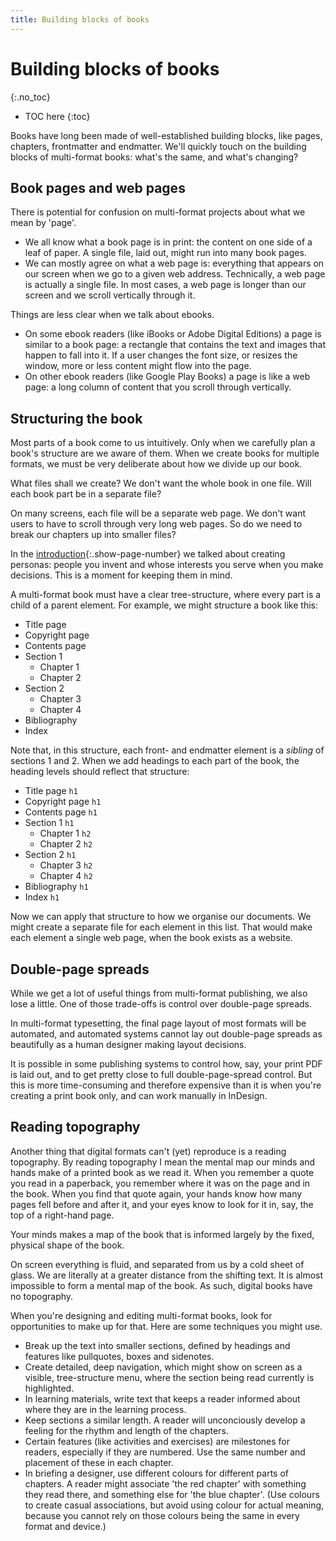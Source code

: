 ```yaml
---
title: Building blocks of books
---
```


# Building blocks of books
{:.no_toc}

* TOC here
{:toc}

Books have long been made of well-established building blocks, like pages, chapters, frontmatter and endmatter. We'll quickly touch on the building blocks of multi-format books: what's the same, and what's changing?

## Book pages and web pages

There is potential for confusion on multi-format projects about what we mean by 'page'.

- We all know what a book page is in print: the content on one side of a leaf of paper. A single file, laid out, might run into many book pages.
- We can mostly agree on what a web page is: everything that appears on our screen when we go to a given web address. Technically, a web page is actually a single file. In most cases, a web page is longer than our screen and we scroll vertically through it.

Things are less clear when we talk about ebooks.

- On some ebook readers (like iBooks or Adobe Digital Editions) a page is similar to a book page: a rectangle that contains the text and images that happen to fall into it. If a user changes the font size, or resizes the window, more or less content might flow into the page.
- On other ebook readers (like Google Play Books) a page is like a web page: a long column of content that you scroll through vertically.

## Structuring the book

Most parts of a book come to us intuitively. Only when we carefully plan a book's structure are we aware of them. When we create books for multiple formats, we must be very deliberate about how we divide up our book.

What files shall we create? We don't want the whole book in one file. Will each book part be in a separate file?

On many screens, each file will be a separate web page. We don't want users to have to scroll through very long web pages. So do we need to break our chapters up into smaller files?

In the [introduction](0-4-intro.html#focusing-on-people){:.show-page-number} we talked about creating personas: people you invent and whose interests you serve when you make decisions. This is a moment for keeping them in mind.

A multi-format book must have a clear tree-structure, where every part is a child of a parent element. For example, we might structure a book like this:

- Title page
- Copyright page
- Contents page
- Section 1
    - Chapter 1
    - Chapter 2
- Section 2
    - Chapter 3
    - Chapter 4
- Bibliography
- Index

Note that, in this structure, each front- and endmatter element is a *sibling* of sections 1 and 2. When we add headings to each part of the book, the heading levels should reflect that structure:

- Title page `h1`
- Copyright page `h1`
- Contents page `h1`
- Section 1 `h1`
    - Chapter 1 `h2`
    - Chapter 2 `h2`
- Section 2 `h1`
    - Chapter 3 `h2`
    - Chapter 4 `h2`
- Bibliography `h1`
- Index `h1`

Now we can apply that structure to how we organise our documents. We might create a separate file for each element in this list. That would make each element a single web page, when the book exists as a website.

## Double-page spreads

While we get a lot of useful things from multi-format publishing, we also lose a little. One of those trade-offs is control over double-page spreads.

In multi-format typesetting, the final page layout of most formats will be automated, and automated systems cannot lay out double-page spreads as beautifully as a human designer making layout decisions.

It is possible in some publishing systems to control how, say, your print PDF is laid out, and to get pretty close to full double-page-spread control. But this is more time-consuming and therefore expensive than it is when you're creating a print book only, and can work manually in InDesign.

## Reading topography

Another thing that digital formats can't (yet) reproduce is a reading topography. By reading topography I mean the mental map our minds and hands make of a printed book as we read it. When you remember a quote you read in a paperback, you remember where it was on the page and in the book. When you find that quote again, your hands know how many pages fell before and after it, and your eyes know to look for it in, say, the top of a right-hand page.

Your minds makes a map of the book that is informed largely by the fixed, physical shape of the book.

On screen everything is fluid, and separated from us by a cold sheet of glass. We are literally at a greater distance from the shifting text. It is almost impossible to form a mental map of the book. As such, digital books have no topography.

When you're designing and editing multi-format books, look for opportunities to make up for that. Here are some techniques you might use.

- Break up the text into smaller sections, defined by headings and features like pullquotes, boxes and sidenotes.
- Create detailed, deep navigation, which might show on screen as a visible, tree-structure menu, where the section being read currently is highlighted.
- In learning materials, write text that keeps a reader informed about where they are in the learning process.
- Keep sections a similar length. A reader will unconciously develop a feeling for the rhythm and length of the chapters. 
- Certain features (like activities and exercises) are milestones for readers, especially if they are numbered. Use the same number and placement of these in each chapter.
- In briefing a designer, use different colours for different parts of chapters. A reader might associate 'the red chapter' with something they read there, and something else for 'the blue chapter'. (Use colours to create casual associations, but avoid using colour for actual meaning, because you cannot rely on those colours being the same in every format and device.)
